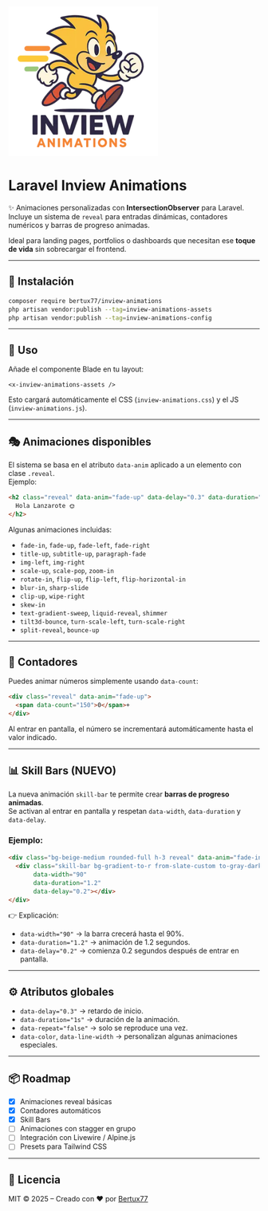 <img src="preview/laravel-inview-animations.webp" alt="Logo Laravel Inview Animations" width="300">

# Laravel Inview Animations

✨ Animaciones personalizadas con **IntersectionObserver** para Laravel.  
Incluye un sistema de `reveal` para entradas dinámicas, contadores numéricos y barras de progreso animadas.  

Ideal para landing pages, portfolios o dashboards que necesitan ese **toque de vida** sin sobrecargar el frontend.

---

## 🚀 Instalación

```bash
composer require bertux77/inview-animations
php artisan vendor:publish --tag=inview-animations-assets
php artisan vendor:publish --tag=inview-animations-config
```

---

## 🔌 Uso

Añade el componente Blade en tu layout:

```blade
<x-inview-animations-assets />
```

Esto cargará automáticamente el CSS (`inview-animations.css`) y el JS (`inview-animations.js`).

---

## 🎭 Animaciones disponibles

El sistema se basa en el atributo `data-anim` aplicado a un elemento con clase `.reveal`.  
Ejemplo:

```html
<h2 class="reveal" data-anim="fade-up" data-delay="0.3" data-duration="1s">
  Hola Lanzarote 🌞
</h2>
```

Algunas animaciones incluidas:

- `fade-in`, `fade-up`, `fade-left`, `fade-right`
- `title-up`, `subtitle-up`, `paragraph-fade`
- `img-left`, `img-right`
- `scale-up`, `scale-pop`, `zoom-in`
- `rotate-in`, `flip-up`, `flip-left`, `flip-horizontal-in`
- `blur-in`, `sharp-slide`
- `clip-up`, `wipe-right`
- `skew-in`
- `text-gradient-sweep`, `liquid-reveal`, `shimmer`
- `tilt3d-bounce`, `turn-scale-left`, `turn-scale-right`
- `split-reveal`, `bounce-up`

---

## 🔢 Contadores

Puedes animar números simplemente usando `data-count`:

```html
<div class="reveal" data-anim="fade-up">
  <span data-count="150">0</span>+
</div>
```

Al entrar en pantalla, el número se incrementará automáticamente hasta el valor indicado.

---

## 📊 Skill Bars (NUEVO)

La nueva animación `skill-bar` te permite crear **barras de progreso animadas**.  
Se activan al entrar en pantalla y respetan `data-width`, `data-duration` y `data-delay`.

### Ejemplo:

```html
<div class="bg-beige-medium rounded-full h-3 reveal" data-anim="fade-in">
  <div class="skill-bar bg-gradient-to-r from-slate-custom to-gray-dark h-3 rounded-full"
       data-width="90"
       data-duration="1.2"
       data-delay="0.2"></div>
</div>
```

👉 Explicación:
- `data-width="90"` → la barra crecerá hasta el 90%.
- `data-duration="1.2"` → animación de 1.2 segundos.
- `data-delay="0.2"` → comienza 0.2 segundos después de entrar en pantalla.

---

## ⚙️ Atributos globales

- `data-delay="0.3"` → retardo de inicio.
- `data-duration="1s"` → duración de la animación.
- `data-repeat="false"` → solo se reproduce una vez.
- `data-color`, `data-line-width` → personalizan algunas animaciones especiales.

---

## 📦 Roadmap

- [x] Animaciones reveal básicas
- [x] Contadores automáticos
- [x] Skill Bars
- [ ] Animaciones con stagger en grupo
- [ ] Integración con Livewire / Alpine.js
- [ ] Presets para Tailwind CSS

---

## 📝 Licencia

MIT © 2025 – Creado con ❤️ por [Bertux77](https://albertofreelance.com)
